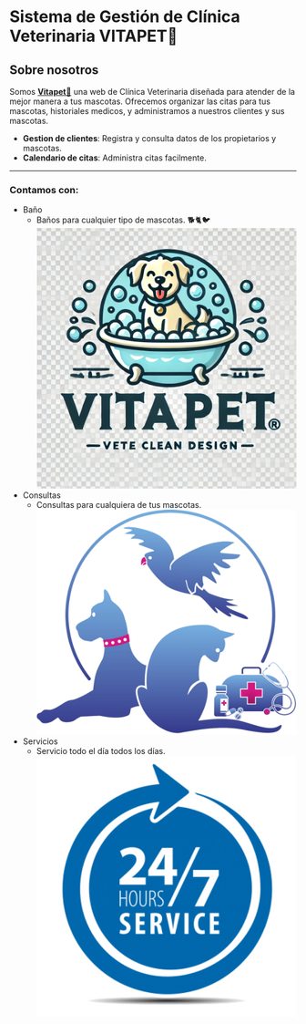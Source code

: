 # Sistema de Gestión de Clínica Veterinaria **VITAPET🐾**
## Sobre nosotros
Somos [**Vitapet🐾**]() una web de Clínica Veterinaria diseñada para  atender de la mejor manera a tus mascotas. Ofrecemos organizar las citas para tus mascotas, historiales medicos, y administramos a nuestros clientes y sus mascotas.

- **Gestion de clientes**: Registra y consulta datos de los propietarios y mascotas.
- **Calendario de citas**: Administra citas facilmente.
---
### **Contamos con:** 
* Baño 
    * Baños para cualquier tipo de mascotas. 🐕🐈🐦![Baño](https://raw.githubusercontent.com/Ulises-Mt/veterinaria/refs/heads/main/imagenes/icono1.png)
* Consultas
    * Consultas para cualquiera de tus mascotas.![consulta](https://raw.githubusercontent.com/Ulises-Mt/veterinaria/refs/heads/main/imagenes/icono2.png)
* Servicios
    * Servicio todo el día todos los días.
    ![24/7](https://raw.githubusercontent.com/Ulises-Mt/veterinaria/refs/heads/main/imagenes/icono3.png)
